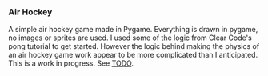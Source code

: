 ### Air Hockey
A simple air hockey game made in Pygame. Everything is drawn in pygame, no images or sprites are used. I used some of the logic from Clear Code's pong tutorial to get started. However the logic behind making the physics of an air hockey game work appear to be more complicated than I anticipated. This is a work in progress. See [TODO](https://github.com/nintanuki/pygame-air-hockey/blob/main/TODO.md).
